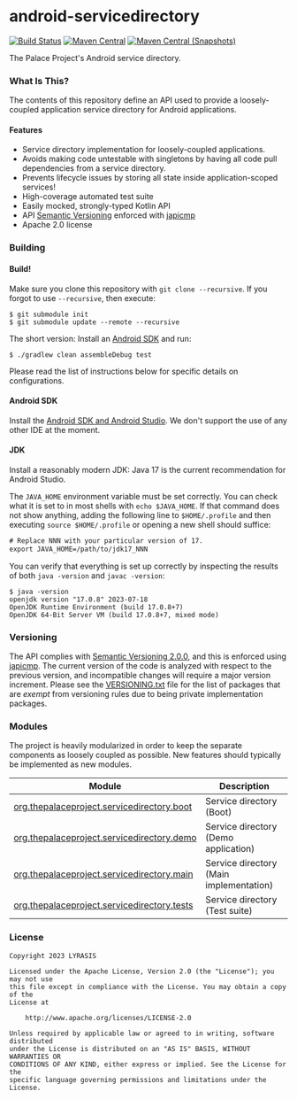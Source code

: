 android-servicedirectory
============

[![Build Status](https://img.shields.io/github/actions/workflow/status/ThePalaceProject/android-service-directory/.github%2Fworkflows%2Fandroid-main.yml?style=flat-square)](https://github.com/NYPL-Simplified/Simplified-Android-HTTP/actions?query=workflow%3A%22Android+CI+%28Authenticated%29%22)
[![Maven Central](https://img.shields.io/maven-central/v/org.thepalaceproject.servicedirectory/org.thepalaceproject.servicedirectory.api?style=flat-square)](https://repo2.maven.org/maven2/org/thepalaceproject/servicedirectory)
[![Maven Central (Snapshots)](https://img.shields.io/nexus/s/org.thepalaceproject.servicedirectory/org.thepalaceproject.servicedirectory.api?server=https%3A%2F%2Fs01.oss.sonatype.org%2F)](https://oss.sonatype.org/content/repositories/snapshots/org/thepalaceproject/servicedirectory/)

The Palace Project's Android service directory.

### What Is This?

The contents of this repository define an API used to provide a loosely-coupled application
service directory for Android applications.

#### Features

* Service directory implementation for loosely-coupled applications.
* Avoids making code untestable with singletons by having all code pull dependencies from a service directory.
* Prevents lifecycle issues by storing all state inside application-scoped services!
* High-coverage automated test suite
* Easily mocked, strongly-typed Kotlin API
* API [Semantic Versioning](https://semver.org/spec/v2.0.0.html) enforced
  with [japicmp](https://github.com/siom79/japicmp)
* Apache 2.0 license

### Building

#### Build!

Make sure you clone this repository with `git clone --recursive`.
If you forgot to use `--recursive`, then execute:

```
$ git submodule init
$ git submodule update --remote --recursive
```

The short version: Install an [Android SDK](#android-sdk) and run:

~~~
$ ./gradlew clean assembleDebug test
~~~

Please read the list of instructions below for specific details on configurations.

#### Android SDK

Install the [Android SDK and Android Studio](https://developer.android.com/studio/). We don't
support the use of any other IDE at the moment.

#### JDK

Install a reasonably modern JDK: Java 17 is the current recommendation for Android Studio.

The `JAVA_HOME` environment variable must be set correctly. You can check what it is set to in
most shells with `echo $JAVA_HOME`. If that command does not show anything, adding the following
line to `$HOME/.profile` and then executing `source $HOME/.profile` or opening a new shell
should suffice:

~~~w
# Replace NNN with your particular version of 17.
export JAVA_HOME=/path/to/jdk17_NNN
~~~

You can verify that everything is set up correctly by inspecting the results of both
`java -version` and `javac -version`:

~~~
$ java -version
openjdk version "17.0.8" 2023-07-18
OpenJDK Runtime Environment (build 17.0.8+7)
OpenJDK 64-Bit Server VM (build 17.0.8+7, mixed mode)
~~~

### Versioning

The API complies with [Semantic Versioning 2.0.0](https://semver.org/spec/v2.0.0.html), and this
is enforced using [japicmp](https://github.com/siom79/japicmp). The current version of the
code is analyzed with respect to the previous version, and incompatible changes will
require a major version increment. Please see the [VERSIONING.txt](VERSIONING.txt)
file for the list of packages that are _exempt_ from versioning rules
due to being private implementation packages.

### Modules

The project is heavily modularized in order to keep the separate components as loosely
coupled as possible. New features should typically be implemented as new modules.

| Module                                                                             | Description |
|------------------------------------------------------------------------------------|-------------|
| [org.thepalaceproject.servicedirectory.boot](org.thepalaceproject.servicedirectory.boot) | Service directory (Boot) |
| [org.thepalaceproject.servicedirectory.demo](org.thepalaceproject.servicedirectory.demo) | Service directory (Demo application) |
| [org.thepalaceproject.servicedirectory.main](org.thepalaceproject.servicedirectory.main) | Service directory (Main implementation) |
| [org.thepalaceproject.servicedirectory.tests](org.thepalaceproject.servicedirectory.tests) | Service directory (Test suite) |

### License

~~~
Copyright 2023 LYRASIS

Licensed under the Apache License, Version 2.0 (the "License"); you may not use
this file except in compliance with the License. You may obtain a copy of the
License at

    http://www.apache.org/licenses/LICENSE-2.0

Unless required by applicable law or agreed to in writing, software distributed
under the License is distributed on an "AS IS" BASIS, WITHOUT WARRANTIES OR
CONDITIONS OF ANY KIND, either express or implied. See the License for the
specific language governing permissions and limitations under the License.
~~~
